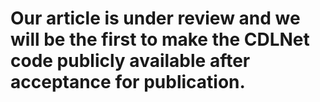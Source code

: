 # Our article is under review and we will be the first to make the CDLNet code publicly available after acceptance for publication.

